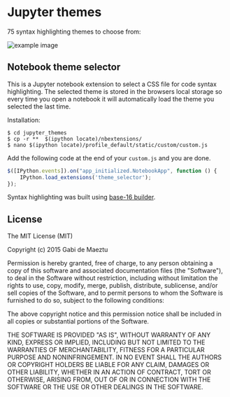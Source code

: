 # Jupyter themes

75 syntax highlighting themes to choose from:

![ example image ](http://lh3.googleusercontent.com/7Oc3PuBnm79ES9bK65hX4tfNvYwpW5oSU_G1FwKGe6xDlsWUzirnedFBtXgdUjkKh0tePzvG6W3sHfmucZWZiKScqQ=s1600)

## Notebook theme selector

This is a Jupyter notebook extension to select a CSS file for code syntax highlighting. The selected theme is stored in the browsers local storage so every time you open a notebook it will automatically load the theme you selected the last time.

Installation:

    $ cd jupyter_themes
    $ cp -r **  $(ipython locate)/nbextensions/
    $ nano $(ipython locate)/profile_default/static/custom/custom.js

Add the following code at the end of your `custom.js` and you are done.

```javascript
$([IPython.events]).on("app_initialized.NotebookApp", function () {
    IPython.load_extensions('theme_selector');
});
```

Syntax highlighting was built using [base-16 builder](https://github.com/chriskempson/base16-builder).

## License

The MIT License (MIT)

Copyright (c) 2015 Gabi de Maeztu

Permission is hereby granted, free of charge, to any person obtaining a copy
of this software and associated documentation files (the "Software"), to deal
in the Software without restriction, including without limitation the rights
to use, copy, modify, merge, publish, distribute, sublicense, and/or sell
copies of the Software, and to permit persons to whom the Software is
furnished to do so, subject to the following conditions:

The above copyright notice and this permission notice shall be included in all
copies or substantial portions of the Software.

THE SOFTWARE IS PROVIDED "AS IS", WITHOUT WARRANTY OF ANY KIND, EXPRESS OR
IMPLIED, INCLUDING BUT NOT LIMITED TO THE WARRANTIES OF MERCHANTABILITY,
FITNESS FOR A PARTICULAR PURPOSE AND NONINFRINGEMENT. IN NO EVENT SHALL THE
AUTHORS OR COPYRIGHT HOLDERS BE LIABLE FOR ANY CLAIM, DAMAGES OR OTHER
LIABILITY, WHETHER IN AN ACTION OF CONTRACT, TORT OR OTHERWISE, ARISING FROM,
OUT OF OR IN CONNECTION WITH THE SOFTWARE OR THE USE OR OTHER DEALINGS IN THE
SOFTWARE.
